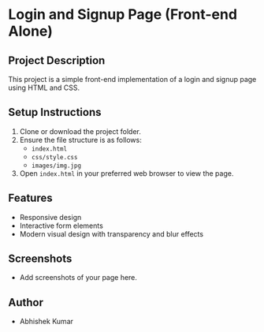# Login and Signup Page (Front-end Alone)

## Project Description
This project is a simple front-end implementation of a login and signup page using HTML and CSS.

## Setup Instructions
1. Clone or download the project folder.
2. Ensure the file structure is as follows:
   - `index.html`
   - `css/style.css`
   - `images/img.jpg`
3. Open `index.html` in your preferred web browser to view the page.

## Features
- Responsive design
- Interactive form elements
- Modern visual design with transparency and blur effects

## Screenshots
- Add screenshots of your page here.

## Author
- Abhishek Kumar

